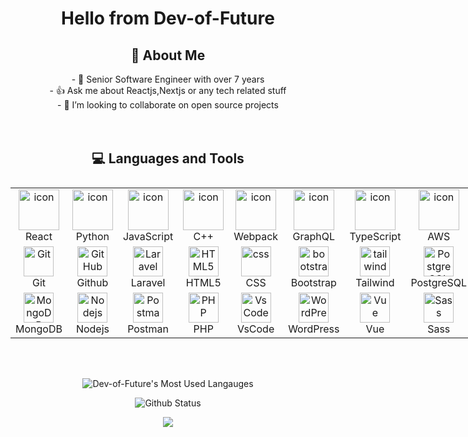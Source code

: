 <h1 align="center" style='no-border;'> Hello from Dev-of-Future

<h2  align="center" style="border: none;"> 💫 About Me </h2>

 <p  align="center">
  - 🔭 Senior Software Engineer with over 7 years</br>
  - 👍 Ask me about Reactjs,Nextjs or any tech related stuff</br>
  - 🌱 I’m looking to collaborate on open source projects</br>
<br></br>
 </p>

<h2  align="center"> 💻 Languages and Tools</h2>

<div style="margin-left: auto; margin-right: auto; width: fit-content">
  <table style="display: flex; align-items: flex-start; align: center">
    <tr>
      <td align="center" width="85">
          <img src="https://techstack-generator.vercel.app/react-icon.svg" alt="icon" width="65" height="65" />
        <br>React
      </td>
      <td align="center" width="85">
        <a href="#macropower-tech">
          <img src="https://techstack-generator.vercel.app/python-icon.svg" alt="icon" width="65" height="65" />
        </a>
        <br>Python
      </td>
      <td align="center" width="85">
          <img src="https://techstack-generator.vercel.app/js-icon.svg" alt="icon" width="65" height="65" />
        <br>JavaScript
      </td>
      <td align="center" width="85">
          <img src="https://techstack-generator.vercel.app/cpp-icon.svg" alt="icon" width="65" height="65" />
        <br>C++
      </td>
      <td align="center" width="85">
          <img src="https://techstack-generator.vercel.app/webpack-icon.svg" alt="icon" width="65" height="65" />
        <br>Webpack
      </td>
      <td align="center" width="85">
          <img src="https://techstack-generator.vercel.app/graphql-icon.svg" alt="icon" width="65" height="65" />
        <br>GraphQL
      </td>
      <td align="center" width="85">
          <img src="https://techstack-generator.vercel.app/ts-icon.svg" alt="icon" width="65" height="65" />
        <br>TypeScript
      </td>
      <td align="center" width="85">
          <img src="https://techstack-generator.vercel.app/aws-icon.svg" alt="icon" width="65" height="65" />
        <br>AWS
      </td>
      <td align="center" width="85">
          <img src="https://techstack-generator.vercel.app/csharp-icon.svg" alt="icon" width="65" height="65" />
        <br>C#
      </td>
    </tr>
    <tr>
      <td align="center" width="85"> 
          <img src="https://user-images.githubusercontent.com/25181517/192108372-f71d70ac-7ae6-4c0d-8395-51d8870c2ef0.png" width="48" height="48" alt="Git" />
        <br>Git
      </td>
      <td align="center" width="85">
          <img src="https://skillicons.dev/icons?i=github" width="48" height="48" alt="GitHub" />
        <br>Github
      </td>
      <td align="center"  width="85">
          <img src="https://skillicons.dev/icons?i=laravel" width="48" height="48" alt="Laravel" />
        <br>Laravel
      </td>
      <td align="center"  width="85">
          <img src="https://skillicons.dev/icons?i=html" width="48" height="48" alt="HTML5" />
        <br>HTML5
      </td>
      <td align="center" width="85">
          <img src="https://skillicons.dev/icons?i=css" width="48" height="48" alt="css" />
        <br>CSS
      </td>
      <td align="center"  width="85">
          <img src="https://skillicons.dev/icons?i=bootstrap" width="48" height="48" alt="bootstrap" />
        <br>Bootstrap
      </td>
      <td align="center" width="85">
          <img src="https://skillicons.dev/icons?i=tailwind" width="48" height="48" alt="tailwind" />
        <br>Tailwind
      </td>
      <td align="center" width="85">
          <img src="https://skillicons.dev/icons?i=postgres" width="48" height="48" alt="PostgreSQL" />
        <br>PostgreSQL
      </td>
      <td align="center" width="85">
          <img src="https://skillicons.dev/icons?i=jquery" width="48" height="48" alt="jQuery" />
        <br>jQuery
      </td>
    </tr>
  <tr>
        <td align="center" width="85">
          <img src="https://skillicons.dev/icons?i=mongodb" width="48" height="48" alt="MongoDB" />
        <br>MongoDB
      </td>
          <td align="center" width="85">
          <img src="https://skillicons.dev/icons?i=nodejs" width="48" height="48" alt="Nodejs" />
        <br>Nodejs
      </td>
          <td align="center" width="85">
          <img src="https://user-images.githubusercontent.com/25181517/192109061-e138ca71-337c-4019-8d42-4792fdaa7128.png" width="48" height="48" alt="Postman" />
        <br>Postman
      </td>
            <td align="center" width="85">
          <img src="https://skillicons.dev/icons?i=php" width="48" height="48" alt="PHP" />
        <br>PHP
      </td>
              <td align="center" width="85">
          <img src="https://skillicons.dev/icons?i=vscode" width="48" height="48" alt="VsCode" />
        <br>VsCode
      </td>
                <td align="center" width="85">
          <img src="https://skillicons.dev/icons?i=wordpress" width="48" height="48" alt="WordPress" />
        <br>WordPress
      </td>
                <td align="center" width="85">
          <img src="https://skillicons.dev/icons?i=vue" width="48" height="48" alt="Vue" />
        <br>Vue
      </td>
                <td align="center" width="85">
          <img src="https://skillicons.dev/icons?i=sass" width="48" height="48" alt="Sass" />
        <br>Sass
      </td>
                <td align="center" width="85">
          <img src="https://skillicons.dev/icons?i=mysql" width="48" height="48" alt="MySQL" />
        <br>MySQL
      </td>
  </tr>
  </table>


</div>

 <br></br>

<div align="center">

![Dev-of-Future's Most Used Langauges](https://denvercoder1-github-readme-stats.vercel.app/api/top-langs/?username=dev-of-future&langs_count=8&layout=compact&theme=react&hide_border=true&bg_color=1F222E&title_color=F85D7F&icon_color=F8D866&hide=Jupyter%20Notebook,Roff)   


![Github Status](https://denvercoder1-github-readme-stats.vercel.app/api/?username=dev-of-future&show_icons=true&include_all_commits=true&count_private=true&theme=react&hide_border=true&bg_color=1F222E&title_color=F85D7F&icon_color=F8D866)

![](https://readme-typing-svg.herokuapp.com/?lines=💥FullStack%20Developer💥;I%20love%20coding;✨Backend%20Engineer✨;✨Frontend%20Expert✨;✨React%20Master✨;🏆Professional%20coding%20experience🏆&font=Pacifico&center=true&width=650&height=120&color=37b39a&vCenter=true&size=45%22)
</div>